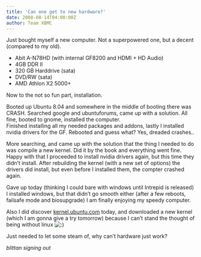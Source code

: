 ```yaml
---
title: 'Can one get to new hardware?'
date: 2008-08-14T04:00:00Z
author: Team XBMC
---
```

Just bought myself a new computer. Not a superpowered one, but a decent (compared to my old).

 * Abit A-N78HD (with internal GF8200 and HDMI + HD Audio)  
 * 4GB DDR II  
 * 320 GB Harddrive (sata)  
 * DVD/RW (sata)  
 * AMD Athlon X2 5000+

 Now to the not so fun part, installation.

 Booted up Ubuntu 8.04 and somewhere in the middle of booting there was CRASH. Searched google and ubuntuforums, came up with a solution. All fine, booted to gnome, installed the computer.  
 Finished installing all my needed packages and addons, lastly I installed nvidia drivers for the GF. Rebooted and guess what? Yes, dreaded crashes..

 More searching, and came up with the solution that the thing I needed to do was compile a new kernel. Did it by the book and everything went fine. Happy with that I proceeded to install nvidia drivers again, but this time they didn’t install. After rebuilding the kernel (with a new set of options) the drivers did install, but even before I installed them, the compter crashed again.

 Gave up today (thinking I could bare with windows until Intrepid is released) I installed windows, but that didn’t go smooth either (after a few reboots, failsafe mode and biosupgrade) I am finally enjoying my speedy computer.

 Also I did discover [kernel.ubuntu.com](https://kernel.ubuntu.com/) today, and downloaded a new kernel (which I am gonna give a try tomorrow) because I can’t stand the thought of being without linux ![:)](/images/blog/icon_smile.gif)

 Just needed to let some steam of, why can’t hardware just work?

 *blittan signing out*

 